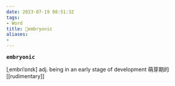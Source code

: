 ```yaml
---
date: 2023-07-19 08:51:32
tags: 
- Word
title: 📖embryonic
aliases: 
- 
---
```


<pre><strong>embryonic</strong></pre>
[ˌembriˈɒnɪk]
adj. being in an early stage of development 萌芽期的
[[rudimentary]]